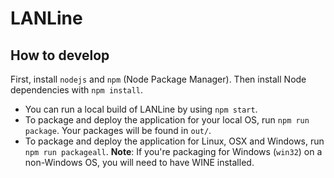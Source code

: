 # LANLine

## How to develop
First, install `nodejs` and `npm` (Node Package Manager).
Then install Node dependencies with `npm install`.

- You can run a local build of LANLine by using `npm start`.
- To package and deploy the application for your local OS, run `npm run package`. Your packages will be found in `out/`.
- To package and deploy the application for Linux, OSX and Windows, run `npm run packageall`. **Note**: If you're packaging for Windows (`win32`) on a non-Windows OS, you will need to have WINE installed.
